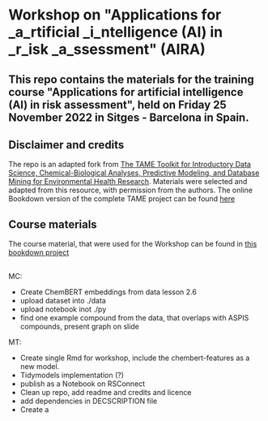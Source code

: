 # Workshop on "Applications for _a_rtificial _i_ntelligence (AI) in _r_isk _a_ssessment" (AIRA)

## This repo contains the materials for the training course "Applications for artificial intelligence (AI) in risk assessment", held on Friday 25 November 2022 in Sitges - Barcelona in Spain.

## Disclaimer and credits
The repo is an adapted fork from [The TAME Toolkit for Introductory Data Science, Chemical-Biological Analyses, Predictive Modeling, and Database Mining for Environmental Health Research](https://github.com/UNCSRP/Data-Analysis-Training-Modules). Materials were selected and adapted from this resource, with permission from the authors. The online Bookdown version of the complete TAME project can be found [here](https://uncsrp.github.io/Data-Analysis-Training-Modules/)

## Course materials
The course material, that were used for the Workshop can be found in [this bookdown project](https://rstudio-connect.hu.nl/connect/AIRA)

## 



MC:

- Create ChemBERT embeddings from data lesson 2.6
- upload dataset into ./data
- upload notebook inot ./py
- find one example compound from the data, that overlaps with ASPIS compounds, present graph on slide

MT: 

- Create single Rmd for workshop, include the chembert-features as a new model.
- Tidymodels implementation (?)
- publish as a Notebook on RSConnect
- Clean up repo, add readme and credits and licence
- add dependencies in DECSCRIPTION file
- Create a 

